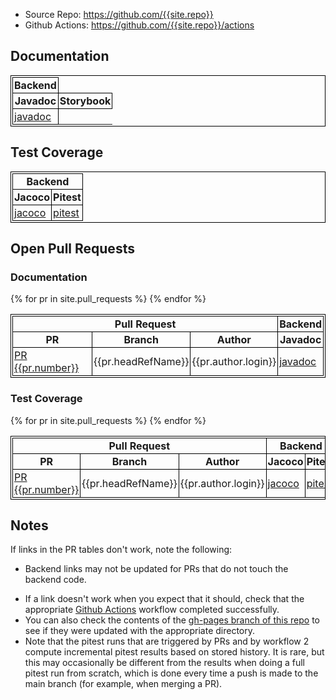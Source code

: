 <style>
table, th, td {
  border: 1px solid black;
  padding: 2px;
  border-collapse: collapse;
}
tbody tr:nth-child(even) {background-color: #f2f2f2;}
</style>

* Source Repo: <https://github.com/{{site.repo}}>
* Github Actions: <https://github.com/{{site.repo}}/actions>

## Documentation

<table>
<thead>
<tr>
<th colspan="1" style="text-align:center">Backend</th>
<!-- <th colspan="1" style="text-align:center">Frontend</th> -->
</tr>
<tr>
<th>Javadoc</th>
<th>Storybook</th>
</tr>
</thead>
<tbody>
<tr>
<td><a href="javadoc">javadoc</a></td>
<!-- <td><a href="storybook">storybook</a></td> -->
</tr>
</tbody>
</table>

## Test Coverage

<table>
<thead>
<tr>
<th colspan="2" style="text-align:center">Backend</th>
<!-- <th colspan="2" style="text-align:center">Frontend</th> -->
</tr>
<tr>
<th>Jacoco</th>
<th>Pitest</th>
<!-- <th>Coverage</th>
<th>Stryker</th> -->
</tr>
</thead>
<tbody>
<tr>
<td><a href="jacoco">jacoco</a></td>
<td><a href="pitest">pitest</a></td>
<!-- <td><a href="coverage">coverage</a></td>
<td><a href="stryker/mutation.html">stryker</a></td> -->
</tr>
</tbody>
</table>


## Open Pull Requests

### Documentation

<table>
<thead>
<tr>
<th colspan="3" style="text-align:center">Pull Request</th>
<th colspan="1" style="text-align:center">Backend</th>
<!-- <th colspan="1" style="text-align:center">Frontend</th> -->
</tr>
<tr>
<th>PR</th>
<th>Branch</th>
<th>Author</th>
<th>Javadoc</th>
<!-- <th>Storybook</th> -->
</tr>
</thead>
<tbody>
{% for pr in site.pull_requests %}
<tr>
<td><a href="{{pr.url}}">PR {{pr.number}}</a></td>
<td>{{pr.headRefName}}</td>
<td>{{pr.author.login}}</td>
<td><a href="prs/{{pr.number}}/javadoc">javadoc</a></td>
<!-- <td><a href="prs/{{pr.number}}/storybook">storybook</a></td> -->
</tr>
{% endfor %}
</tbody>
</table>

### Test Coverage

<table>
<thead>
<tr>
<th colspan="3" style="text-align:center">Pull Request</th>
<th colspan="2" style="text-align:center">Backend</th>
<!-- <th colspan="2" style="text-align:center">Frontend</th> -->
</tr>
<tr>
<th>PR</th>
<th>Branch</th>
<th>Author</th>
<th>Jacoco</th>
<th>Pitest</th>
<!-- <th>Coverage</th>
<th>Stryker</th> -->
</tr>
</thead>
<tbody>
{% for pr in site.pull_requests %}
<tr>
<td><a href="{{pr.url}}">PR {{pr.number}}</a></td>
<td>{{pr.headRefName}}</td>
<td>{{pr.author.login}}</td>
<td><a href="prs/{{pr.number}}/jacoco">jacoco</a></td>
<td><a href="prs/{{pr.number}}/pitest">pitest</a></td>
<!-- <td><a href="prs/{{pr.number}}/coverage">coverage</a></td>
<td><a href="prs/{{pr.number}}/stryker/mutation.html">stryker</a></td> -->
</tr>
{% endfor %}
</tbody>
</table>

## Notes

If links in the PR tables don't work, note the following:
* Backend links may not be updated for PRs that do not touch the backend code.
<!-- * Frontend links may not be updated for PRs that do not touch the frontend code. -->
* If a link doesn't work when you expect that it should, check that the appropriate [Github Actions](https://github.com/{{site.repo}}/actions) workflow completed successfully.
* You can also check the contents of the [gh-pages branch of this repo](https://github.com/{{site.repo}}/tree/gh-pages) to see if they were updated with the appropriate directory.
* Note that the pitest runs that are triggered by PRs and by workflow 2 compute
  incremental pitest results based on stored history.  It is rare, but this may
  occasionally be different from the results when doing a full pitest run from 
  scratch, which is done every time a push is made to the main branch (for example,
  when merging a PR).
